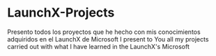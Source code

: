 # LaunchX-Projects
Presento todos los proyectos que he hecho con mis conocimientos adquiridos en el LaunchX de Microsoft
I present to You all my projects carried out with what I have learned in the LaunchX's Microsoft
